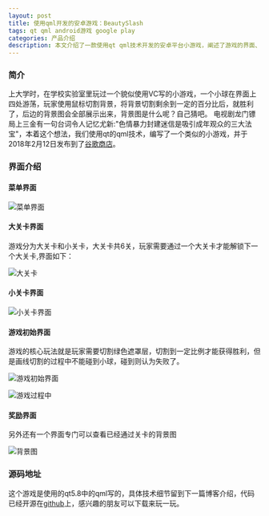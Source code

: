 ```yaml
---
layout: post
title: 使用qml开发的安卓游戏：BeautySlash
tags: qt qml android游戏 google play
categories: 产品介绍
description: 本文介绍了一款使用qt qml技术开发的安卓平台小游戏，阐述了游戏的界面、核心玩法、谷歌商店地址和源码地址。
---
```


### 简介
上大学时，在学校实验室里玩过一个貌似使用VC写的小游戏，一个小球在界面上四处游荡，玩家使用鼠标切割背景，将背景切割剩余到一定的百分比后，就胜利了，后边的背景图会全部展示出来，背景图是什么呢？自己猜吧。
电视剧龙门镖局上三金有一句台词令人记忆尤新:"色情暴力封建迷信是吸引成年观众的三大法宝"，本着这个想法，我们使用qt的qml技术，编写了一个类似的小游戏，并于2018年2月12日发布到了[谷歌商店](<https://play.google.com/store/apps/details?id=com.simple.beautyslash>)。

### 界面介绍

####  菜单界面

![菜单界面](https://github.com/liuleidong/MarkdownImg/blob/master/BeautySlash/%E8%8F%9C%E5%8D%95%E9%A1%B5.jpg?raw=true)

#### 大关卡界面

游戏分为大关卡和小关卡，大关卡共6关，玩家需要通过一个大关卡才能解锁下一个大关卡,界面如下：

![大关卡](https://github.com/liuleidong/MarkdownImg/blob/master/BeautySlash/%E5%A4%A7%E5%85%B3%E5%8D%A1.jpg?raw=true)

#### 小关卡界面

![小关卡界面](https://github.com/liuleidong/MarkdownImg/blob/master/BeautySlash/%E5%B0%8F%E5%85%B3%E5%8D%A1.jpg?raw=true)

#### 游戏初始界面

游戏的核心玩法就是玩家需要切割绿色遮罩层，切割到一定比例才能获得胜利，但是画线切割的过程中不能碰到小球，碰到则认为失败了。

![游戏初始界面](https://github.com/liuleidong/MarkdownImg/blob/master/BeautySlash/%E6%B8%B8%E6%88%8F%E5%88%9D%E5%A7%8B%E7%95%8C%E9%9D%A2.jpg?raw=true)

![游戏过程中](https://github.com/liuleidong/MarkdownImg/blob/master/BeautySlash/%E6%B8%B8%E6%88%8F%E6%AE%8B%E5%B1%80%E7%95%8C%E9%9D%A2.jpg?raw=true)

#### 奖励界面

另外还有一个界面专门可以查看已经通过关卡的背景图

![背景图](https://github.com/liuleidong/MarkdownImg/blob/master/BeautySlash/%E5%A5%96%E5%8A%B1%E7%95%8C%E9%9D%A2.jpg?raw=true)

### 源码地址

这个游戏是使用的qt5.8中的qml写的，具体技术细节留到下一篇博客介绍，代码已经开源在[github](<https://github.com/liuleidong/BeautySlash>)上，感兴趣的朋友可以下载来玩一玩。



